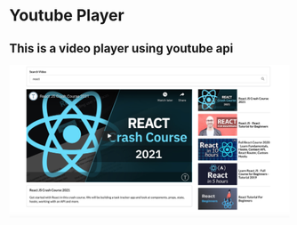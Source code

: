 # Youtube Player
## This is a video player using youtube api
<img src="src/images/youtube-player-bg.png" alt="bg-image">

